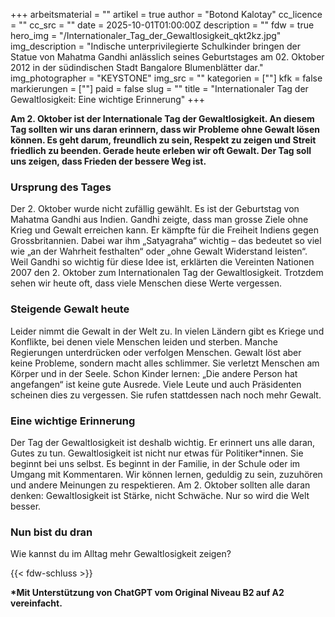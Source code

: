 +++
arbeitsmaterial = ""
artikel = true
author = "Botond Kalotay"
cc_licence = ""
cc_src = ""
date = 2025-10-01T01:00:00Z
description = ""
fdw = true
hero_img = "/Internationaler_Tag_der_Gewaltlosigkeit_qkt2kz.jpg"
img_description = "Indische unterprivilegierte Schulkinder bringen der Statue von Mahatma Gandhi anlässlich seines Geburtstages am 02. Oktober 2012 in der südindischen Stadt Bangalore Blumenblätter dar."
img_photographer = "KEYSTONE"
img_src = ""
kategorien = [""]
kfk = false
markierungen = [""]
paid = false
slug = ""
title = "Internationaler Tag der Gewaltlosigkeit: Eine wichtige Erinnerung"
+++

**Am 2. Oktober ist der Internationale Tag der Gewaltlosigkeit. An diesem Tag sollten wir uns daran erinnern, dass wir Probleme ohne Gewalt lösen können. Es geht darum, freundlich zu sein, Respekt zu zeigen und Streit friedlich zu beenden. Gerade heute erleben wir oft Gewalt. Der Tag soll uns zeigen, dass Frieden der bessere Weg ist.**

### Ursprung des Tages

Der 2. Oktober wurde nicht zufällig gewählt. Es ist der Geburtstag von Mahatma Gandhi aus Indien. Gandhi zeigte, dass man grosse Ziele ohne Krieg und Gewalt erreichen kann. Er kämpfte für die Freiheit Indiens gegen Grossbritannien. Dabei war ihm „Satyagraha“ wichtig – das bedeutet so viel wie „an der Wahrheit festhalten“ oder „ohne Gewalt Widerstand leisten“. Weil Gandhi so wichtig für diese Idee ist, erklärten die Vereinten Nationen 2007 den 2. Oktober zum Internationalen Tag der Gewaltlosigkeit. Trotzdem sehen wir heute oft, dass viele Menschen diese Werte vergessen.

### Steigende Gewalt heute

Leider nimmt die Gewalt in der Welt zu. In vielen Ländern gibt es Kriege und Konflikte, bei denen viele Menschen leiden und sterben. Manche Regierungen unterdrücken oder verfolgen Menschen. Gewalt löst aber keine Probleme, sondern macht alles schlimmer. Sie verletzt Menschen am Körper und in der Seele. Schon Kinder lernen: „Die andere Person hat angefangen“ ist keine gute Ausrede. Viele Leute und auch Präsidenten scheinen dies zu vergessen. Sie rufen stattdessen nach noch mehr Gewalt.

### Eine wichtige Erinnerung

Der Tag der Gewaltlosigkeit ist deshalb wichtig. Er erinnert uns alle daran, Gutes zu tun. Gewaltlosigkeit ist nicht nur etwas für Politiker*innen. Sie beginnt bei uns selbst. Es beginnt in der Familie, in der Schule oder im Umgang mit Kommentaren. Wir können lernen, geduldig zu sein, zuzuhören und andere Meinungen zu respektieren. Am 2. Oktober sollten alle daran denken: Gewaltlosigkeit ist Stärke, nicht Schwäche. Nur so wird die Welt besser.

### Nun bist du dran

Wie kannst du im Alltag mehr Gewaltlosigkeit zeigen?

{{< fdw-schluss >}}

**\*Mit Unterstützung von ChatGPT vom Original Niveau B2 auf A2 vereinfacht.**
